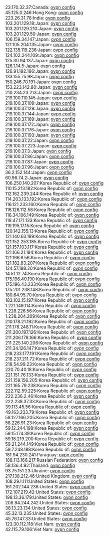 23.170.32.37:Canada: [ovpn config](vpn/23_170_32_37.ovpn)  
45.125.0.246:Hong Kong: [ovpn config](vpn/45_125_0_246.ovpn)  
223.26.31.78:India: [ovpn config](vpn/223_26_31_78.ovpn)  
103.201.129.18:Japan: [ovpn config](vpn/103_201_129_18.ovpn)  
103.201.129.210:Japan: [ovpn config](vpn/103_201_129_210.ovpn)  
103.201.129.50:Japan: [ovpn config](vpn/103_201_129_50.ovpn)  
106.159.34.147:Japan: [ovpn config](vpn/106_159_34_147.ovpn)  
121.105.204.135:Japan: [ovpn config](vpn/121_105_204_135.ovpn)  
122.135.119.236:Japan: [ovpn config](vpn/122_135_119_236.ovpn)  
124.102.244.109:Japan: [ovpn config](vpn/124_102_244_109.ovpn)  
125.30.94.137:Japan: [ovpn config](vpn/125_30_94_137.ovpn)  
126.1.14.5:Japan: [ovpn config](vpn/126_1_14_5.ovpn)  
126.91.192.186:Japan: [ovpn config](vpn/126_91_192_186.ovpn)  
133.155.75.98:Japan: [ovpn config](vpn/133_155_75_98.ovpn)  
150.246.70.191:Japan: [ovpn config](vpn/150_246_70_191.ovpn)  
153.223.142.80:Japan: [ovpn config](vpn/153_223_142_80.ovpn)  
210.234.23.213:Japan: [ovpn config](vpn/210_234_23_213.ovpn)  
219.100.110.145:Japan: [ovpn config](vpn/219_100_110_145.ovpn)  
219.100.37.109:Japan: [ovpn config](vpn/219_100_37_109.ovpn)  
219.100.37.129:Japan: [ovpn config](vpn/219_100_37_129.ovpn)  
219.100.37.144:Japan: [ovpn config](vpn/219_100_37_144.ovpn)  
219.100.37.169:Japan: [ovpn config](vpn/219_100_37_169.ovpn)  
219.100.37.172:Japan: [ovpn config](vpn/219_100_37_172.ovpn)  
219.100.37.176:Japan: [ovpn config](vpn/219_100_37_176.ovpn)  
219.100.37.193:Japan: [ovpn config](vpn/219_100_37_193.ovpn)  
219.100.37.22:Japan: [ovpn config](vpn/219_100_37_22.ovpn)  
219.100.37.223:Japan: [ovpn config](vpn/219_100_37_223.ovpn)  
219.100.37.3:Japan: [ovpn config](vpn/219_100_37_3.ovpn)  
219.100.37.86:Japan: [ovpn config](vpn/219_100_37_86.ovpn)  
219.100.37.87:Japan: [ovpn config](vpn/219_100_37_87.ovpn)  
219.100.37.96:Japan: [ovpn config](vpn/219_100_37_96.ovpn)  
36.2.152.144:Japan: [ovpn config](vpn/36_2_152_144.ovpn)  
60.96.74.2:Japan: [ovpn config](vpn/60_96_74_2.ovpn)  
106.250.140.207:Korea Republic of: [ovpn config](vpn/106_250_140_207.ovpn)  
110.15.213.182:Korea Republic of: [ovpn config](vpn/110_15_213_182.ovpn)  
112.162.239.244:Korea Republic of: [ovpn config](vpn/112_162_239_244.ovpn)  
114.203.133.192:Korea Republic of: [ovpn config](vpn/114_203_133_192.ovpn)  
116.121.233.160:Korea Republic of: [ovpn config](vpn/116_121_233_160.ovpn)  
116.126.112.58:Korea Republic of: [ovpn config](vpn/116_126_112_58.ovpn)  
116.34.106.149:Korea Republic of: [ovpn config](vpn/116_34_106_149.ovpn)  
118.47.171.133:Korea Republic of: [ovpn config](vpn/118_47_171_133.ovpn)  
119.195.17.15:Korea Republic of: [ovpn config](vpn/119_195_17_15.ovpn)  
120.142.155.13:Korea Republic of: [ovpn config](vpn/120_142_155_13.ovpn)  
121.140.63.189:Korea Republic of: [ovpn config](vpn/121_140_63_189.ovpn)  
121.152.253.185:Korea Republic of: [ovpn config](vpn/121_152_253_185.ovpn)  
121.157.103.117:Korea Republic of: [ovpn config](vpn/121_157_103_117.ovpn)  
121.166.21.194:Korea Republic of: [ovpn config](vpn/121_166_21_194.ovpn)  
121.166.6.56:Korea Republic of: [ovpn config](vpn/121_166_6_56.ovpn)  
121.182.83.207:Korea Republic of: [ovpn config](vpn/121_182_83_207.ovpn)  
124.57.198.20:Korea Republic of: [ovpn config](vpn/124_57_198_20.ovpn)  
14.51.12.74:Korea Republic of: [ovpn config](vpn/14_51_12_74.ovpn)  
175.196.40.190:Korea Republic of: [ovpn config](vpn/175_196_40_190.ovpn)  
175.196.43.233:Korea Republic of: [ovpn config](vpn/175_196_43_233.ovpn)  
175.201.238.148:Korea Republic of: [ovpn config](vpn/175_201_238_148.ovpn)  
180.64.95.70:Korea Republic of: [ovpn config](vpn/180_64_95_70.ovpn)  
183.102.15.197:Korea Republic of: [ovpn config](vpn/183_102_15_197.ovpn)  
1.221.149.114:Korea Republic of: [ovpn config](vpn/1_221_149_114.ovpn)  
1.228.226.56:Korea Republic of: [ovpn config](vpn/1_228_226_56.ovpn)  
1.238.204.209:Korea Republic of: [ovpn config](vpn/1_238_204_209.ovpn)  
210.178.21.192:Korea Republic of: [ovpn config](vpn/210_178_21_192.ovpn)  
211.178.248.11:Korea Republic of: [ovpn config](vpn/211_178_248_11.ovpn)  
211.200.197.126:Korea Republic of: [ovpn config](vpn/211_200_197_126.ovpn)  
211.206.178.166:Korea Republic of: [ovpn config](vpn/211_206_178_166.ovpn)  
211.225.140.206:Korea Republic of: [ovpn config](vpn/211_225_140_206.ovpn)  
211.34.126.147:Korea Republic of: [ovpn config](vpn/211_34_126_147.ovpn)  
218.233.177.191:Korea Republic of: [ovpn config](vpn/218_233_177_191.ovpn)  
218.237.211.72:Korea Republic of: [ovpn config](vpn/218_237_211_72.ovpn)  
218.54.99.23:Korea Republic of: [ovpn config](vpn/218_54_99_23.ovpn)  
220.70.40.18:Korea Republic of: [ovpn config](vpn/220_70_40_18.ovpn)  
221.151.76.133:Korea Republic of: [ovpn config](vpn/221_151_76_133.ovpn)  
221.159.156.205:Korea Republic of: [ovpn config](vpn/221_159_156_205.ovpn)  
221.165.79.238:Korea Republic of: [ovpn config](vpn/221_165_79_238.ovpn)  
222.112.59.225:Korea Republic of: [ovpn config](vpn/222_112_59_225.ovpn)  
222.236.2.46:Korea Republic of: [ovpn config](vpn/222_236_2_46.ovpn)  
222.238.37.33:Korea Republic of: [ovpn config](vpn/222_238_37_33.ovpn)  
39.113.45.56:Korea Republic of: [ovpn config](vpn/39_113_45_56.ovpn)  
49.163.233.79:Korea Republic of: [ovpn config](vpn/49_163_233_79.ovpn)  
58.127.166.205:Korea Republic of: [ovpn config](vpn/58_127_166_205.ovpn)  
58.226.91.23:Korea Republic of: [ovpn config](vpn/58_226_91_23.ovpn)  
59.12.244.198:Korea Republic of: [ovpn config](vpn/59_12_244_198.ovpn)  
59.15.174.39:Korea Republic of: [ovpn config](vpn/59_15_174_39.ovpn)  
59.18.219.200:Korea Republic of: [ovpn config](vpn/59_18_219_200.ovpn)  
59.21.244.149:Korea Republic of: [ovpn config](vpn/59_21_244_149.ovpn)  
59.7.248.188:Korea Republic of: [ovpn config](vpn/59_7_248_188.ovpn)  
181.94.230.241:Paraguay: [ovpn config](vpn/181_94_230_241.ovpn)  
188.113.166.217:Russian Federation: [ovpn config](vpn/188_113_166_217.ovpn)  
58.136.4.92:Thailand: [ovpn config](vpn/58_136_4_92.ovpn)  
93.75.151.23:Ukraine: [ovpn config](vpn/93_75_151_23.ovpn)  
217.138.212.46:United Kingdom: [ovpn config](vpn/217_138_212_46.ovpn)  
108.29.1.111:United States: [ovpn config](vpn/108_29_1_111.ovpn)  
161.202.144.236:United States: [ovpn config](vpn/161_202_144_236.ovpn)  
172.107.219.42:United States: [ovpn config](vpn/172_107_219_42.ovpn)  
198.13.36.179:United States: [ovpn config](vpn/198_13_36_179.ovpn)  
208.94.244.242:United States: [ovpn config](vpn/208_94_244_242.ovpn)  
38.13.23.134:United States: [ovpn config](vpn/38_13_23_134.ovpn)  
45.32.13.235:United States: [ovpn config](vpn/45_32_13_235.ovpn)  
45.76.147.33:United States: [ovpn config](vpn/45_76_147_33.ovpn)  
123.30.112.118:Viet Nam: [ovpn config](vpn/123_30_112_118.ovpn)  
42.115.79.106:Viet Nam: [ovpn config](vpn/42_115_79_106.ovpn)  
